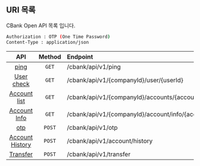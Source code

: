 ## URI 목록	
CBank Open API 목록 입니다.

```bash
Authorization : OTP (One Time Password)
Content-Type : application/json
```

|              API            |     Method    |               Endpoint              |
|:---------------------------:|:-------------:|:-----------------------------------|
|[ping](/cbank/api/ping.md#ping)      |      `GET`     |     /cbank/api/v1/ping                |
|[User check](/cbank/api/userCheck.md#user-check)    |      `GET`     |     /cbank/api/v1/{companyId}/user/{userId}  |
|[Account list](/cbank/api/accountList.md#account-list)    |      `GET`     |     /cbank/api/v1/{companyId}/accounts/{accountId}  |
|[Account Info](/cbank/api/accountInfo.md#account-info)    |      `GET`     |     /cbank/api/v1/{companyId}/account/info/{accountId}  |
|[otp](/cbank/api/otp.md#otp)    |      `POST`     |     /cbank/api/v1/otp  |
|[Account History](/cbank/api/accountHistory.md#account-history)    |      `POST`     |     /cbank/api/v1/account/history  |
|[Transfer](/cbank/api/transfer.md#transfer)    |      `POST`     |     /cbank/api/v1/transfer  |
